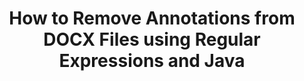 ---
############################# Static ############################
layout: "auto-gen-gist"
draft: false
path: "redaction/java/annotation/docx"
otherformats: CSV DOC DOCM DOT DOTM DOTX PDF POT POTM PPS PPSM PPSX PPT PPTM PPTX RTF XLS XLSM XLSX XLT XLTM XLTX  

############################# Head ############################
head_title: "Redact DOCX Annotations via Regular Expression in Java"
head_description: "GroupDocs.Redactions Java API enables developers to redact annotations from PDF DOC DOCX RTF XLSX CSV PPT PPTX & images using regular expressions in Java"

############################# Header ############################
title: "How to Remove Annotations from DOCX Files using Regular Expressions and Java"
description: "GroupDocs.Redactions Java API allows to redact, hide or remove sensitive comments from word processing documents, worksheets, presentations, PDFs & images using regular expressions."

################### SubMenu/Download Button #####################
button:
    enable: true

############################# About ############################
about:
    enable: true
    title: "What is Comments Sanitization?"
    content: |
        Text Redaction or Sanitization is the process of removing the confidential or unwanted annotations from digital documents while leaving intact the rest of the document or paragraph containing it. Redaction helps users as well as organization to protect their sensitive information by hiding or permanently removing them.   Using GroupDocs.Redaction Java API users can now redact, hide or remove sensitive text from word processing documents, worksheets, presentations, PDF and raster image files. The API provides a wide range of options and methods for the redaction of private information in the documents. It supports search and redact using regular expressions, usage of textual (exemption codes) or graphical (colored rectangles) redactions and many more. So why not give it a try and automate your document redaction process by downloading the API and explore its basic and advanced features. 

############################# Steps ############################
steps:
    enable: true
    block:
    - title_left: "Redact DOCX Annotations using Regular Expressions in Java"
      content_left: |
        GroupDocs.Redaction allows to easily redact data of sensitive or private nature from your documents. The most popular redaction case is to remove an annotation from a document. 

        The following code can be used to apply annotation redaction to a document using regular expression. It allows users to replace all comments, referencing  "john" with a "[redacted]" as an exemption code,

      title_right: "Remove Sensitive Data from DOCX Comments"
      content_right: |
        * Create an instance of [Redactor](https://apireference.groupdocs.com/redaction/java/com.groupdocs.redaction/Redactor) class & upload DOCX file
        * Create an instance of [AnnotationRedaction](https://apireference.groupdocs.com/redaction/java/com.groupdocs.redaction.redactions/AnnotationRedaction) class
        * Call redactor.apply method with object of AnnotationRedaction class
        * Call redactor.save method to save the changes 

      gisthash: "75d727ec8cec6c416b307caeee59f44b"
      gistfile: "AnnotationRedaction.java"
      
    - title_left: "System Requirements"
      content_left: |
        GroupDocs.Redaction for Java APIs are supported on all major platforms and operating systems. For complete system requirements guide, please visit [system requirements](https://docs.groupdocs.com/redaction/java/system-requirements) Before executing the code below, please make sure that you have the following prerequisites installled on your system:
        * Operating Systems: Microsoft Windows, Linux, MacOS
        * Development Environment: NetBeans, Intellij IDEA, Eclipse etc
        * Java Runtime Environment: J2SE 6.0 and above
        * Get the latest version of GroupDocs.Redaction for Java from [Maven](https://repository.groupdocs.com/webapp/#/artifacts/browse/tree/General/repo/com/groupdocs/groupdocs-redaction)
        
      title_right: "How to Use GroupDocs.Redaction?"
      content_right: |
        * Allow users to add custom document formats and types of redactions
        * No additional software is required to remove sensitive information
        * Ability to set page range rendering document as PDF
        * Easy way to redact different types of metadata: author name, version, title, subject, description and many more
        * Document information extraction - file type, page count etc.

############################# Demos ############################
demos:
    enable: true
############################# About Formats ############################
about_formats:
    enable: true
############################# More Formats ############################
more_formats:
    enable: true

############################# Back to top ###############################
back_to_top:
    enable: true
---